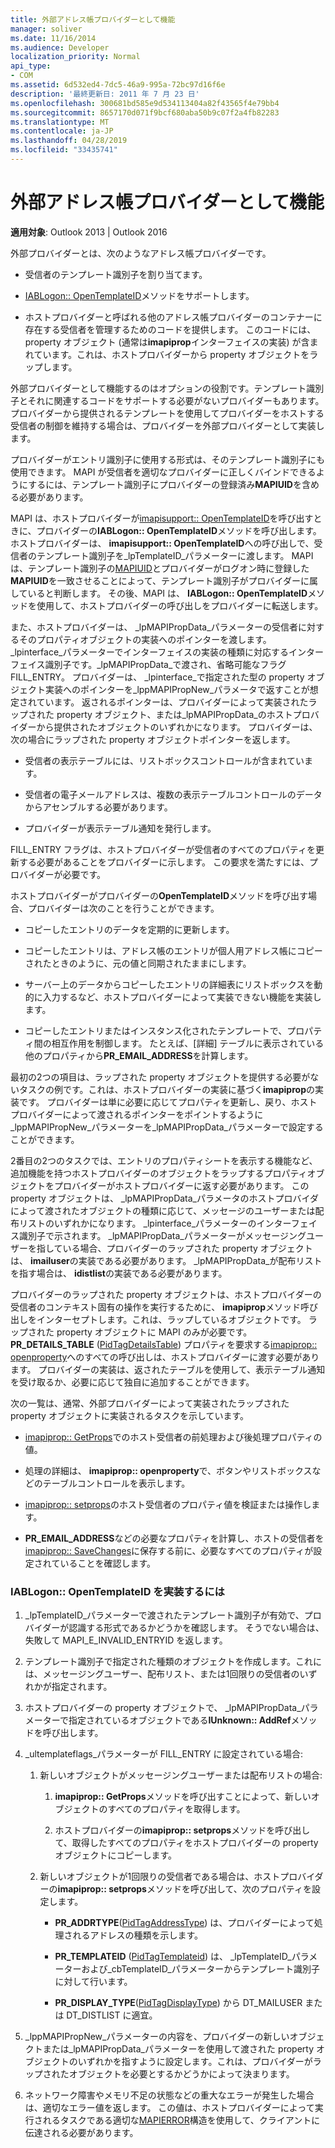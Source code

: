 ```yaml
---
title: 外部アドレス帳プロバイダーとして機能
manager: soliver
ms.date: 11/16/2014
ms.audience: Developer
localization_priority: Normal
api_type:
- COM
ms.assetid: 6d532ed4-7dc5-46a9-995a-72bc97d16f6e
description: '最終更新日: 2011 年 7 月 23 日'
ms.openlocfilehash: 300681bd585e9d534113404a82f43565f4e79bb4
ms.sourcegitcommit: 8657170d071f9bcf680aba50b9c07f2a4fb82283
ms.translationtype: MT
ms.contentlocale: ja-JP
ms.lasthandoff: 04/28/2019
ms.locfileid: "33435741"
---
```

# <a name="acting-as-a-foreign-address-book-provider"></a>外部アドレス帳プロバイダーとして機能

**適用対象**: Outlook 2013 | Outlook 2016 
  
外部プロバイダーとは、次のようなアドレス帳プロバイダーです。 
  
- 受信者のテンプレート識別子を割り当てます。
    
- [IABLogon:: OpenTemplateID](iablogon-opentemplateid.md)メソッドをサポートします。 
    
- ホストプロバイダーと呼ばれる他のアドレス帳プロバイダーのコンテナーに存在する受信者を管理するためのコードを提供します。 このコードには、property オブジェクト (通常は**imapiprop**インターフェイスの実装) が含まれています。これは、ホストプロバイダーから property オブジェクトをラップします。 
    
外部プロバイダーとして機能するのはオプションの役割です。テンプレート識別子とそれに関連するコードをサポートする必要がないプロバイダーもあります。 プロバイダーから提供されるテンプレートを使用してプロバイダーをホストする受信者の制御を維持する場合は、プロバイダーを外部プロバイダーとして実装します。 
  
プロバイダーがエントリ識別子に使用する形式は、そのテンプレート識別子にも使用できます。 MAPI が受信者を適切なプロバイダーに正しくバインドできるようにするには、テンプレート識別子にプロバイダーの登録済み**MAPIUID**を含める必要があります。 
  
MAPI は、ホストプロバイダーが[imapisupport:: OpenTemplateID](imapisupport-opentemplateid.md)を呼び出すときに、プロバイダーの**IABLogon:: OpenTemplateID**メソッドを呼び出します。 ホストプロバイダーは、 **imapisupport:: OpenTemplateID**への呼び出しで、受信者のテンプレート識別子を_lpTemplateID_パラメーターに渡します。 MAPI は、テンプレート識別子の[MAPIUID](mapiuid.md)とプロバイダーがログオン時に登録した**MAPIUID**を一致させることによって、テンプレート識別子がプロバイダーに属していると判断します。 その後、MAPI は、 **IABLogon:: OpenTemplateID**メソッドを使用して、ホストプロバイダーの呼び出しをプロバイダーに転送します。 
  
また、ホストプロバイダーは、 _lpMAPIPropData_パラメーターの受信者に対するそのプロパティオブジェクトの実装へのポインターを渡します。 _lpinterface_パラメーターでインターフェイスの実装の種類に対応するインターフェイス識別子です。_lpMAPIPropData_で渡され、省略可能なフラグ FILL_ENTRY。 プロバイダーは、 _lpinterface_で指定された型の property オブジェクト実装へのポインターを_lppMAPIPropNew_パラメータで返すことが想定されています。 返されるポインターは、プロバイダーによって実装されたラップされた property オブジェクト、または_lpMAPIPropData_のホストプロバイダーから提供されたオブジェクトのいずれかになります。 プロバイダーは、次の場合にラップされた property オブジェクトポインターを返します。
  
- 受信者の表示テーブルには、リストボックスコントロールが含まれています。
    
- 受信者の電子メールアドレスは、複数の表示テーブルコントロールのデータからアセンブルする必要があります。
    
- プロバイダーが表示テーブル通知を発行します。
    
FILL_ENTRY フラグは、ホストプロバイダーが受信者のすべてのプロパティを更新する必要があることをプロバイダーに示します。 この要求を満たすには、プロバイダーが必要です。
  
ホストプロバイダーがプロバイダーの**OpenTemplateID**メソッドを呼び出す場合、プロバイダーは次のことを行うことができます。 
  
- コピーしたエントリのデータを定期的に更新します。
    
- コピーしたエントリは、アドレス帳のエントリが個人用アドレス帳にコピーされたときのように、元の値と同期されたままにします。
    
- サーバー上のデータからコピーしたエントリの詳細表にリストボックスを動的に入力するなど、ホストプロバイダーによって実装できない機能を実装します。
    
- コピーしたエントリまたはインスタンス化されたテンプレートで、プロパティ間の相互作用を制御します。 たとえば、[詳細] テーブルに表示されている他のプロパティから**PR_EMAIL_ADDRESS**を計算します。 
    
最初の2つの項目は、ラップされた property オブジェクトを提供する必要がないタスクの例です。これは、ホストプロバイダーの実装に基づく**imapiprop**の実装です。 プロバイダーは単に必要に応じてプロパティを更新し、戻り、ホストプロバイダーによって渡されるポインターをポイントするように_lppMAPIPropNew_パラメーターを_lpMAPIPropData_パラメーターで設定することができます。 
  
2番目の2つのタスクでは、エントリのプロパティシートを表示する機能など、追加機能を持つホストプロバイダーのオブジェクトをラップするプロパティオブジェクトをプロバイダーがホストプロバイダーに返す必要があります。 この property オブジェクトは、 _lpMAPIPropData_パラメータのホストプロバイダによって渡されたオブジェクトの種類に応じて、メッセージのユーザーまたは配布リストのいずれかになります。 _lpinterface_パラメーターのインターフェイス識別子で示されます。 _lpMAPIPropData_パラメーターがメッセージングユーザーを指している場合、プロバイダーのラップされた property オブジェクトは、 **imailuser**の実装である必要があります。 _lpMAPIPropData_が配布リストを指す場合は、 **idistlist**の実装である必要があります。 
  
プロバイダーのラップされた property オブジェクトは、ホストプロバイダーの受信者のコンテキスト固有の操作を実行するために、 **imapiprop**メソッド呼び出しをインターセプトします。これは、ラップしているオブジェクトです。 ラップされた property オブジェクトに MAPI のみが必要です。 **PR_DETAILS_TABLE** ([PidTagDetailsTable](pidtagdetailstable-canonical-property.md)) プロパティを要求する[imapiprop:: openproperty](imapiprop-openproperty.md)へのすべての呼び出しは、ホストプロバイダーに渡す必要があります。 プロバイダーの実装は、返されたテーブルを使用して、表示テーブル通知を受け取るか、必要に応じて独自に追加することができます。 
  
次の一覧は、通常、外部プロバイダーによって実装されたラップされた property オブジェクトに実装されるタスクを示しています。
  
- [imapiprop:: GetProps](imapiprop-getprops.md)でのホスト受信者の前処理および後処理プロパティの値。
    
- 処理の詳細は、 **imapiprop:: openproperty**で、ボタンやリストボックスなどのテーブルコントロールを表示します。
    
- [imapiprop:: setprops](imapiprop-setprops.md)のホスト受信者のプロパティ値を検証または操作します。
    
- **PR_EMAIL_ADDRESS**などの必要なプロパティを計算し、ホストの受信者を[imapiprop:: SaveChanges](imapiprop-savechanges.md)に保存する前に、必要なすべてのプロパティが設定されていることを確認します。
    
### <a name="to-implement-iablogonopentemplateid"></a>IABLogon:: OpenTemplateID を実装するには
  
1. _lpTemplateID_パラメーターで渡されたテンプレート識別子が有効で、プロバイダーが認識する形式であるかどうかを確認します。 そうでない場合は、失敗して MAPI_E_INVALID_ENTRYID を返します。 
    
2. テンプレート識別子で指定された種類のオブジェクトを作成します。これには、メッセージングユーザー、配布リスト、または1回限りの受信者のいずれかが指定されます。 
    
3. ホストプロバイダーの property オブジェクトで、 _lpMAPIPropData_パラメーターで指定されているオブジェクトである**IUnknown:: AddRef**メソッドを呼び出します。 
    
4. _ultemplateflags_パラメーターが FILL_ENTRY に設定されている場合: 
    
   1. 新しいオブジェクトがメッセージングユーザーまたは配布リストの場合:
      
      1. **imapiprop:: GetProps**メソッドを呼び出すことによって、新しいオブジェクトのすべてのプロパティを取得します。 
          
      2. ホストプロバイダーの**imapiprop:: setprops**メソッドを呼び出して、取得したすべてのプロパティをホストプロバイダーの property オブジェクトにコピーします。 
      
   2. 新しいオブジェクトが1回限りの受信者である場合は、ホストプロバイダーの**imapiprop:: setprops**メソッドを呼び出して、次のプロパティを設定します。 
      
      - **PR_ADDRTYPE**([PidTagAddressType](pidtagaddresstype-canonical-property.md)) は、プロバイダーによって処理されるアドレスの種類を示します。
        
      - **PR\_TEMPLATEID** ([PidTagTemplateid](pidtagtemplateid-canonical-property.md)) は、 _lpTemplateID_パラメーターおよび_cbTemplateID_パラメーターからテンプレート識別子に対して行います。 
        
      - **PR_DISPLAY_TYPE**([PidTagDisplayType](pidtagdisplaytype-canonical-property.md)) から DT_MAILUSER または DT_DISTLIST に適宜。
    
5. _lppMAPIPropNew_パラメーターの内容を、プロバイダーの新しいオブジェクトまたは_lpMAPIPropData_パラメーターを使用して渡された property オブジェクトのいずれかを指すように設定します。これは、プロバイダーがラップされたオブジェクトを必要とするかどうかによって決まります。 
    
6. ネットワーク障害やメモリ不足の状態などの重大なエラーが発生した場合は、適切なエラー値を返します。 この値は、ホストプロバイダーによって実行されるタスクである適切な[MAPIERROR](mapierror.md)構造を使用して、クライアントに伝達される必要があります。 
    

